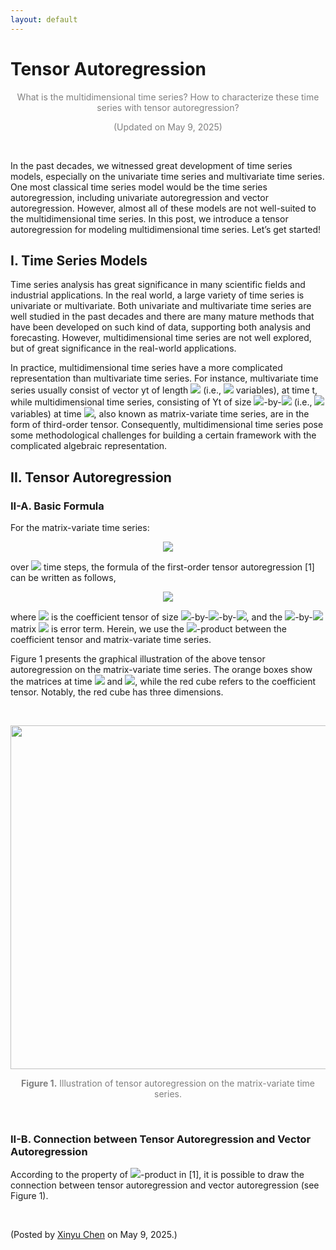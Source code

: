 ```yaml
---
layout: default
---
```


# Tensor Autoregression

<p align="center"><span style="color:gray">What is the multidimensional time series? How to characterize these time series with tensor autoregression?</span></p>

<p align="center"><span style="color:gray">(Updated on May 9, 2025)</span></p>

<br>

In the past decades, we witnessed great development of time series models, especially on the univariate time series and multivariate time series. One most classical time series model would be the time series autoregression, including univariate autoregression and vector autoregression. However, almost all of these models are not well-suited to the multidimensional time series. In this post, we introduce a tensor autoregression for modeling multidimensional time series. Let’s get started!

## I. Time Series Models

Time series analysis has great significance in many scientific fields and industrial applications. In the real world, a large variety of time series is univariate or multivariate. Both univariate and multivariate time series are well studied in the past decades and there are many mature methods that have been developed on such kind of data, supporting both analysis and forecasting. However, multidimensional time series are not well explored, but of great significance in the real-world applications.


In practice, multidimensional time series have a more complicated representation than multivariate time series. For instance, multivariate time series usually consist of vector yt of length <img style="display: inline;" src="https://latex.codecogs.com/svg.latex?&space;N"/> (i.e., <img style="display: inline;" src="https://latex.codecogs.com/svg.latex?&space;N"/> variables), at time t, while multidimensional time series, consisting of Yt of size <img style="display: inline;" src="https://latex.codecogs.com/svg.latex?&space;M"/>-by-<img style="display: inline;" src="https://latex.codecogs.com/svg.latex?&space;N"/> (i.e., <img style="display: inline;" src="https://latex.codecogs.com/svg.latex?&space;MN"/> variables) at time <img style="display: inline;" src="https://latex.codecogs.com/svg.latex?&space;t"/>, also known as matrix-variate time series, are in the form of third-order tensor. Consequently, multidimensional time series pose some methodological challenges for building a certain framework with the complicated algebraic representation.

## II. Tensor Autoregression

### II-A. Basic Formula

For the matrix-variate time series:

<p align = "center"><img align="middle" src="https://latex.codecogs.com/svg.latex?&space;\boldsymbol{Y}_{1},\ldots,\boldsymbol{Y}_{T}\in\mathbb{R}^{M\times N}"/></p>

over <img style="display: inline;" src="https://latex.codecogs.com/svg.latex?&space;T"/> time steps, the formula of the first-order tensor autoregression [1] can be written as follows,

<p align = "center"><img align="middle" src="https://latex.codecogs.com/svg.latex?&space;\boldsymbol{Y}_{t}=\boldsymbol{\mathcal{A}}\times_{\mathcal{L}}\boldsymbol{Y}_{t-1}+\boldsymbol{E}_{t},t=2,\ldots,T"/></p>

where <img style="display: inline;" src="https://latex.codecogs.com/svg.latex?&space;\boldsymbol{\mathcal{A}}"/> is the coefficient tensor of size <img style="display: inline;" src="https://latex.codecogs.com/svg.latex?&space;M"/>-by-<img style="display: inline;" src="https://latex.codecogs.com/svg.latex?&space;M"/>-by-<img style="display: inline;" src="https://latex.codecogs.com/svg.latex?&space;N"/>, and the <img style="display: inline;" src="https://latex.codecogs.com/svg.latex?&space;M"/>-by-<img style="display: inline;" src="https://latex.codecogs.com/svg.latex?&space;N"/> matrix <img style="display: inline;" src="https://latex.codecogs.com/svg.latex?&space;\boldsymbol{E}_{t}"/> is error term. Herein, we use the <img style="display: inline;" src="https://latex.codecogs.com/svg.latex?&space;\mathcal{L}"/>-product between the coefficient tensor and matrix-variate time series.

Figure 1 presents the graphical illustration of the above tensor autoregression on the matrix-variate time series. The orange boxes show the matrices at time <img style="display: inline;" src="https://latex.codecogs.com/svg.latex?&space;t"/> and <img style="display: inline;" src="https://latex.codecogs.com/svg.latex?&space;t-1"/>, while the red cube refers to the coefficient tensor. Notably, the red cube has three dimensions.

<br>

<p align="center">
<img align="middle" src="https://spatiotemporal-data.github.io/images/tensor_ar_illustration.webp" width="550" />
</p>

<p style="font-size: 14px; color: gray" align = "center">
<b>Figure 1.</b> Illustration of tensor autoregression on the matrix-variate time series.
</p>

<br>

### II-B. Connection between Tensor Autoregression and Vector Autoregression

According to the property of <img style="display: inline;" src="https://latex.codecogs.com/svg.latex?&space;\mathcal{L}"/>-product in [1], it is possible to draw the connection between tensor autoregression and vector autoregression (see Figure 1).





<br>

<p align="left">(Posted by <a href="https://xinychen.github.io/">Xinyu Chen</a> on May 9, 2025.)</p>
